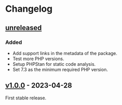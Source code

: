 # Changelog

## [unreleased]

### Added

- Add support links in the metadata of the package.
- Test more PHP versions.
- Setup PHPStan for static code analysis.
- Set 7.3 as the minimum required PHP version.

## [v1.0.0] - 2023-04-28

First stable release.

[unreleased]: https://github.com/club-1/flarum-ext-server-side-highlight/compare/v1.0.0...HEAD
[v1.0.0]: https://github.com/club-1/flarum-ext-server-side-highlight/releases/tag/v1.0.0
